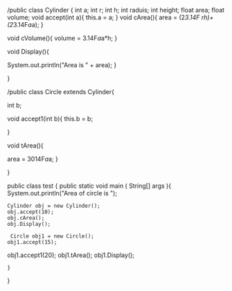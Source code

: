 /public class Cylinder {
int a;
int r;
int h;
int raduis;
int height;
float area;
float volume;
void accept(int a){
this.a = a;
}
void cArea(){
   area = (2*3.14F *r*h)+ (2*3.14F*a*a);
}
 
void cVolume(){
  volume = 3.14F*a*a*h;
}
 
void Display(){
 
System.out.println("Area is " + area);
}
 
}
 
/public class Circle extends Cylinder{
 
 
int b;
 
  void accept1(int b){
  this.b = b;
 
  }
 
  void tArea(){
 
  area = 3014F*a*a;
  }
 
 
}
 
public class test {
    public static void main ( String[] args ){
  System.out.println("Area of circle is ");
 
    Cylinder obj = new Cylinder();
    obj.accept(10);
    obj.cArea();
    obj.Display();
 
     Circle obj1 = new Circle();
    obj1.accept(15);
   obj1.accept1(20);
    obj1.tArea();
    obj1.Display();
 
 
    }
}
 
